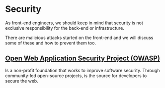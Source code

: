 # Security

As front-end engineers, we should keep in mind that security is not exclusive responsibility for the back-end or infrastructure.

There are malicious attacks started on the front-end and we will discuss some of these and how to prevent them too.

## [Open Web Application Security Project (OWASP)](https://owasp.org/)

Is a non-profit foundation that works to improve software security. Through community-led open-source projects, is the source for developers to secure the web.
